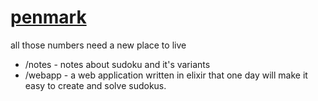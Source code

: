 # [penmark](penmark.club)
all those numbers need a new place to live

* /notes - notes about sudoku and it's variants 
* /webapp - a web application written in elixir that one day will make it easy to create and solve sudokus. 
